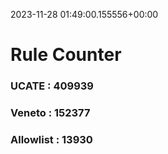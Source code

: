 2023-11-28 01:49:00.155556+00:00
# Rule Counter 
 ### UCATE : 409939

 ### Veneto : 152377

 ### Allowlist : 13930